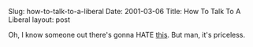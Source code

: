 Slug: how-to-talk-to-a-liberal
Date: 2001-03-06
Title: How To Talk To A Liberal
layout: post

Oh, I know someone out there&#39;s gonna HATE <a href="http://www.townhall.com/columnists/anncoulter/ac20010222.shtml">this</a>. But man, it&#39;s priceless.
